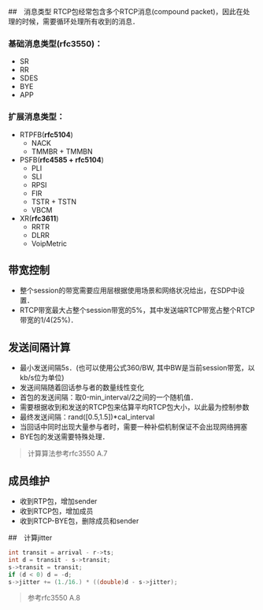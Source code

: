 ##　消息类型
RTCP包经常包含多个RTCP消息(compound packet)，因此在处理的时候，需要循环处理所有收到的消息．

### 基础消息类型(rfc3550)：
- SR
- RR
- SDES
- BYE
- APP

### 扩展消息类型：
- RTPFB(**rfc5104**)
	- NACK
	- TMMBR + TMMBN
- PSFB(**rfc4585 + rfc5104**)
	- PLI
	- SLI
	- RPSI
	- FIR
	- TSTR + TSTN
	- VBCM
- XR(**rfc3611**)
	- RRTR
	- DLRR
	- VoipMetric

## 带宽控制
- 整个session的带宽需要应用层根据使用场景和网络状况给出，在SDP中设置．
- RTCP带宽最大占整个session带宽的5%，其中发送端RTCP带宽占整个RTCP带宽的1/4(25%)．

## 发送间隔计算
- 最小发送间隔5s．(也可以使用公式360/BW, 其中BW是当前session带宽，以kb/s位为单位)
- 发送间隔随着回话参与者的数量线性变化
- 首包的发送间隔：取0-min_interval/2之间的一个随机值．
- 需要根据收到和发送的RTCP包来估算平均RTCP包大小，以此最为控制参数
- 最终发送间隔：rand([0.5,1.5])*cal_interval
- 当回话中同时出现大量参与者时，需要一种补偿机制保证不会出现网络拥塞
- BYE包的发送需要特殊处理．
> 计算算法参考rfc3550 A.7

## 成员维护
- 收到RTP包，增加sender
- 收到RTCP包，增加成员
- 收到RTCP-BYE包，删除成员和sender

##　计算jitter

```C
int transit = arrival - r->ts;
int d = transit - s->transit;
s->transit = transit;
if (d < 0) d = -d;
s->jitter += (1./16.) * ((double)d - s->jitter);
```
> 参考rfc3550 A.8